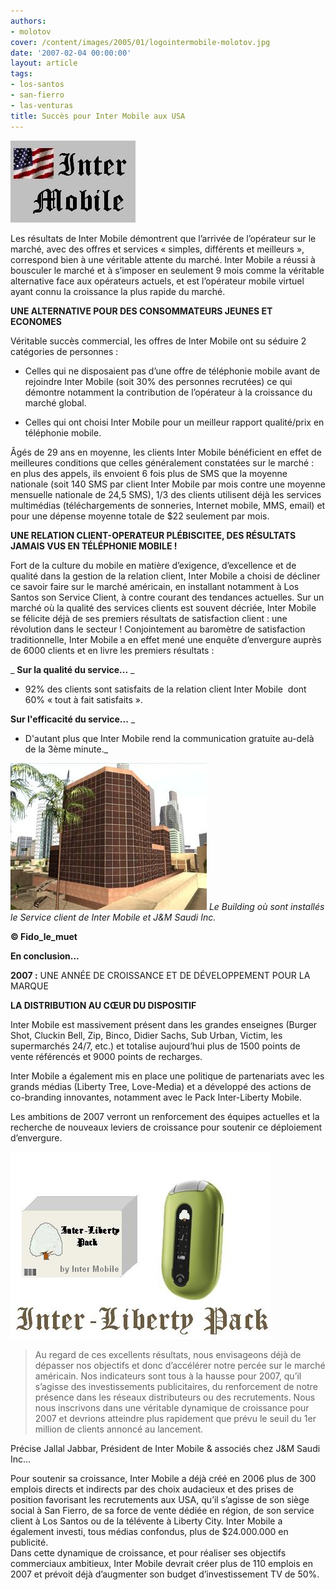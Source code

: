 ```yaml
---
authors:
- molotov
cover: /content/images/2005/01/logointermobile-molotov.jpg
date: '2007-02-04 00:00:00'
layout: article
tags:
- los-santos
- san-fierro
- las-venturas
title: Succès pour Inter Mobile aux USA
---
```



![](/content/images/2005/01/logointermobile-molotov.jpg)

Les résultats de&nbsp;Inter Mobile démontrent que l’arrivée de l’opérateur sur le marché, avec des offres et services « simples, différents et meilleurs », correspond bien à une véritable attente du marché.&nbsp;Inter Mobile a réussi à bousculer le marché et à s’imposer en seulement 9 mois comme la véritable alternative face aux opérateurs actuels, et est l’opérateur mobile virtuel ayant connu la croissance la plus rapide du marché.

**UNE ALTERNATIVE POUR DES CONSOMMATEURS JEUNES ET ECONOMES**

Véritable succès commercial, les offres de&nbsp;Inter Mobile ont su séduire 2 catégories de personnes :

- Celles qui ne disposaient pas d’une offre de téléphonie mobile avant de rejoindre&nbsp;Inter Mobile (soit 30% des personnes recrutées) ce qui démontre notamment la contribution de l’opérateur à la croissance du marché global.

- Celles qui ont choisi&nbsp;Inter Mobile pour un meilleur rapport qualité/prix en téléphonie mobile.

Âgés de 29 ans en moyenne, les clients&nbsp;Inter Mobile bénéficient en effet de meilleures conditions que celles généralement constatées sur le marché : en plus des appels, ils envoient 6 fois plus de SMS que la moyenne nationale (soit 140 SMS par client&nbsp;Inter Mobile par mois&nbsp;contre une moyenne mensuelle nationale de 24,5 SMS), 1/3 des clients utilisent déjà les services multimédias (téléchargements de sonneries, Internet mobile, MMS, email) et pour une dépense moyenne totale de $22 seulement par mois.

**UNE RELATION CLIENT-OPERATEUR PLÉBISCITEE, DES RÉSULTATS JAMAIS VUS EN TÉLÉPHONIE MOBILE !**

Fort de la culture du mobile&nbsp;en matière d’exigence, d’excellence et de qualité dans la gestion de la relation client,&nbsp;Inter Mobile a choisi de décliner ce savoir faire sur le marché américain, en installant notamment&nbsp;à Los Santos&nbsp;son Service Client, à contre courant des tendances actuelles. Sur un marché où la qualité des services clients est souvent décriée,&nbsp;Inter Mobile se félicite déjà de ses premiers résultats de satisfaction client : une révolution dans le secteur ! Conjointement au baromètre de satisfaction traditionnelle,&nbsp;Inter Mobile a en effet mené une enquête d’envergure auprès de 6000 clients et en livre les premiers résultats :

_ **Sur la qualité du service...** _

- 92% des clients sont satisfaits de la relation client&nbsp;Inter Mobile&nbsp; dont 60% « tout à fait satisfaits ».

**Sur l'efficacité du service...** \_

- D'autant plus que&nbsp;Inter Mobile rend la communication gratuite au-delà de la 3ème minute.\_

![Le Building où sont installés le Service client de Inter Mobile et J&M Saudi Inc.](/content/images/2005/01/jallal_mahmoudsaudiltdbuilding-molotov.jpg)
_Le Building où sont installés le Service client de Inter Mobile et J&M Saudi Inc._

**© Fido\_le\_muet**

**En conclusion...**

**2007 :** UNE ANNÉE DE CROISSANCE ET DE DÉVELOPPEMENT POUR LA MARQUE

**LA DISTRIBUTION AU CŒUR DU DISPOSITIF**

Inter Mobile&nbsp;est massivement présent dans les grandes enseignes (Burger Shot, Cluckin Bell, Zip, Binco, Didier Sachs, Sub Urban, Victim, les supermarchés 24/7, etc.) et totalise aujourd’hui plus de 1500 points de vente référencés et 9000 points de recharges.

Inter Mobile a également mis en place une politique de partenariats avec les grands médias (Liberty Tree, Love-Media) et a développé des actions de co-branding innovantes, notamment avec le Pack&nbsp;Inter-Liberty Mobile.

Les ambitions de 2007 verront un renforcement des équipes actuelles et la recherche de nouveaux leviers de croissance pour soutenir ce déploiement d’envergure.

![](/content/images/2005/01/interlibertypack-molotov.jpg)

> Au regard de ces excellents résultats, nous envisageons déjà de dépasser nos objectifs et donc d’accélérer notre percée sur le marché américain. Nos indicateurs sont tous à la hausse pour 2007, qu’il s’agisse des investissements publicitaires, du renforcement de notre présence dans les réseaux distributeurs ou des recrutements. Nous nous inscrivons dans une véritable dynamique de croissance pour 2007 et devrions atteindre plus rapidement que prévu le seuil du 1er million de clients annoncé au lancement.

Précise Jallal Jabbar, Président de Inter Mobile & associés chez J&M Saudi Inc...

Pour soutenir sa croissance,&nbsp;Inter Mobile a déjà créé en 2006 plus de 300 emplois directs et indirects par des choix audacieux et des prises de position favorisant les recrutements aux USA, qu’il s’agisse de son siège social à San Fierro, de sa force de vente dédiée en région, de son service client à&nbsp;Los Santos&nbsp;ou de la télévente à Liberty City.&nbsp;Inter Mobile a également investi, tous médias confondus, plus de $24.000.000 en publicité.  
Dans cette dynamique de croissance, et pour réaliser ses objectifs commerciaux ambitieux,&nbsp;Inter Mobile devrait créer plus de 110 emplois en 2007 et prévoit déjà d’augmenter son budget d’investissement TV de 50%.